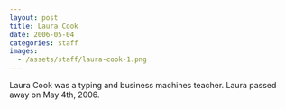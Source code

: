 ```yaml
---
layout: post
title: Laura Cook
date: 2006-05-04
categories: staff
images:
  - /assets/staff/laura-cook-1.png
---
```

Laura Cook was a typing and business machines teacher. Laura passed away on May 4th, 2006.

